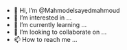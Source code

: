 - 👋 Hi, I’m @Mahmodelsayedmahmoud
- 👀 I’m interested in ...
- 🌱 I’m currently learning ...
- 💞️ I’m looking to collaborate on ...
- 📫 How to reach me ...

<!---
Mahmodelsayedmahmoud/Mahmodelsayedmahmoud is a ✨ special ✨ repository I am interested in the science of jerking and the science of jerking with computer data. I hope for your help. Thank you very much
I am interested in the science of artificial intelligence and computer science, please help and thank you very much
